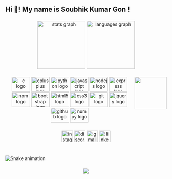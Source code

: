<h2 align="left">Hi 👋! My name is Soubhik Kumar Gon !</h2>

###

<div align="center">
  <img src="https://github-readme-stats.vercel.app/api?username=mogulcoder26&hide_title=false&hide_rank=false&show_icons=true&include_all_commits=true&count_private=true&disable_animations=false&theme=dracula&locale=en&hide_border=false" height="150" alt="stats graph"  />
  <img src="https://github-readme-stats.vercel.app/api/top-langs?username=mogulcoder26&locale=en&hide_title=false&layout=compact&card_width=320&langs_count=8&theme=dracula&hide_border=false" height="150" alt="languages graph"  />
</div>

###

<img align="right" height="100" src="https://giffiles.alphacoders.com/719/71957.gif"  />

###

<div align="center">
  <img src="https://cdn.jsdelivr.net/gh/devicons/devicon/icons/c/c-original.svg" height="45" width="57" alt="c logo"  />
  <img src="https://cdn.jsdelivr.net/gh/devicons/devicon/icons/cplusplus/cplusplus-original.svg" height="45" width="57" alt="cplusplus logo"  />
  <img src="https://cdn.jsdelivr.net/gh/devicons/devicon/icons/python/python-original.svg" height="45" width="57" alt="python logo"  />
  <img src="https://cdn.jsdelivr.net/gh/devicons/devicon/icons/javascript/javascript-original.svg" height="45" width="57" alt="javascript logo"  />
  <img src="https://cdn.jsdelivr.net/gh/devicons/devicon/icons/nodejs/nodejs-original.svg" height="45" width="57" alt="nodejs logo"  />
  <img src="https://cdn.jsdelivr.net/gh/devicons/devicon/icons/express/express-original.svg" height="45" width="57" alt="express logo"  />
  <img src="https://cdn.jsdelivr.net/gh/devicons/devicon/icons/npm/npm-original-wordmark.svg" height="45" width="57" alt="npm logo"  />
  <img src="https://cdn.jsdelivr.net/gh/devicons/devicon/icons/bootstrap/bootstrap-original.svg" height="45" width="57" alt="bootstrap logo"  />
  <img src="https://cdn.jsdelivr.net/gh/devicons/devicon/icons/html5/html5-original.svg" height="45" width="57" alt="html5 logo"  />
  <img src="https://cdn.jsdelivr.net/gh/devicons/devicon/icons/css3/css3-original.svg" height="45" width="57" alt="css3 logo"  />
  <img src="https://cdn.jsdelivr.net/gh/devicons/devicon/icons/git/git-original.svg" height="45" width="57" alt="git logo"  />
  <img src="https://cdn.jsdelivr.net/gh/devicons/devicon/icons/jquery/jquery-original.svg" height="45" width="57" alt="jquery logo"  />
  <img src="https://cdn.jsdelivr.net/gh/devicons/devicon/icons/github/github-original.svg" height="45" width="57" alt="github logo"  />
  <img src="https://cdn.jsdelivr.net/gh/devicons/devicon/icons/numpy/numpy-original.svg" height="45" width="57" alt="numpy logo"  />
</div>

###

<div align="center">
  <img src="https://img.shields.io/static/v1?message=Instagram&logo=instagram&label=&color=E4405F&logoColor=white&labelColor=&style=for-the-badge" height="35" alt="instagram logo"  />
  <img src="https://img.shields.io/static/v1?message=Discord&logo=discord&label=&color=7289DA&logoColor=white&labelColor=&style=for-the-badge" height="35" alt="discord logo"  />
  <img src="https://img.shields.io/static/v1?message=Gmail&logo=gmail&label=&color=D14836&logoColor=white&labelColor=&style=for-the-badge" height="35" alt="gmail logo"  />
  <img src="https://img.shields.io/static/v1?message=LinkedIn&logo=linkedin&label=&color=0077B5&logoColor=white&labelColor=&style=for-the-badge" height="35" alt="linkedin logo"  />
</div>

###

<br clear="both">

<img src="https://raw.githubusercontent.com/mogulcoder26/mogulcoder26/blob/output/snake.svg" alt="Snake animation" />

###

<div align="center">
  <img src="https://profile-counter.glitch.me/mogulcoder26/count.svg?"  />
</div>

###
